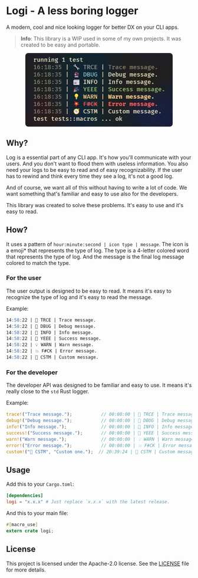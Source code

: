 # Logi - A less boring logger

A modern, cool and nice looking logger for better DX on your CLI apps.
> **Info**: This library is a WIP used in some of my own projects. It was created to be easy and portable.

<div align="center">
    <img src="./assets/logi.png" alt="Logi example" width="400px" height="200px"/>
</div>

## Why?

Log is a essential part of any CLI app. It's how you'll communicate with your users. And you don't want to flood them with useless information. You also need your logs to be easy to read and of easy recognizability. If the user has to rewind and think every time they see a log, it's not a good log.

And of course, we want all of this without having to write a lot of code. We want something that's familiar and easy to use also for the developers.

This library was created to solve these problems. It's easy to use and it's easy to read.

## How?

It uses a pattern of `hour:minute:second | icon type | message`. The icon is a emoji* that represents the type of log. The type is a 4-letter colored word that represents the type of log. And the message is the final log message colored to match the type.

### For the user

The user output is designed to be easy to read. It means it's easy to recognize the type of log and it's easy to read the message.

Example:

```md
14:58:22 | 🔧 TRCE | Trace message.
14:58:22 | 🔮 DBUG | Debug message.
14:58:22 | 📰 INFO | Info message.
14:58:22 | 🎉 YEEE | Success message.
14:58:22 | 💡 WARN | Warn message.
14:58:22 | 💥 F#CK | Error message.
14:58:22 | 🧭 CSTM | Custom message.
```

### For the developer

The developer API was designed to be familiar and easy to use. It means it's really close to the `std` Rust logger.

Example:

```rust
trace!("Trace message.");           // 00:00:00 | 🔧 TRCE | Trace message.
debug!("Debug message.");           // 00:00:00 | 🔮 DBUG | Debug message.
info!("Info message.");             // 00:00:00 | 📰 INFO | Info message.
success!("Success message.");       // 00:00:00 | 🎉 YEEE | Success message.
warn!("Warn message.");             // 00:00:00 | 💡 WARN | Warn message.
error!("Error message.");           // 00:00:00 | 💥 F#CK | Error message.
custom!("🧭 CSTM", "Custom one.");  // 20:39:24 | 🧭 CSTM | Custom message.
```

## Usage

Add this to your `Cargo.toml`:

```toml
[dependencies]
logi = "x.x.x" # Just replace `x.x.x` with the latest release.
```

And this to your main file:

```rust
#[macro_use]
extern crate logi;
```

## License

This project is licensed under the Apache-2.0 license. See the [LICENSE](https://www.apache.org/licenses/LICENSE-2.0.txt) file for more details.
